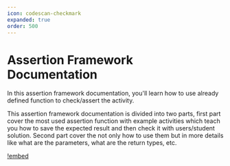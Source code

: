 ```yaml
---
icon: codescan-checkmark
expanded: true
order: 500
---
```


# Assertion Framework Documentation

In this assertion framework documentation, you'll learn how to use already defined function to check/assert the activity.

This assertion framework documentation is divided into two parts, first part cover the most used assertion function with example activities which teach you how to save the expected result and then check it with users/student solution. Second part cover the not only how to use them but in more details like what are the parameters, what are the return types, etc.

[!embed](https://www.loom.com/embed/a5b4f16f168f40968990d0249a13aace?sid=a8c2dcff-60eb-4106-80ab-81b1f1ca1b73)
